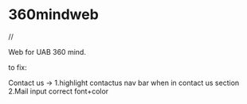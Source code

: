 # 360mindweb

//

Web for UAB 360 mind.

to fix:

Contact us ->
1.highlight contactus nav bar when in contact us section
2.Mail input correct font+color
